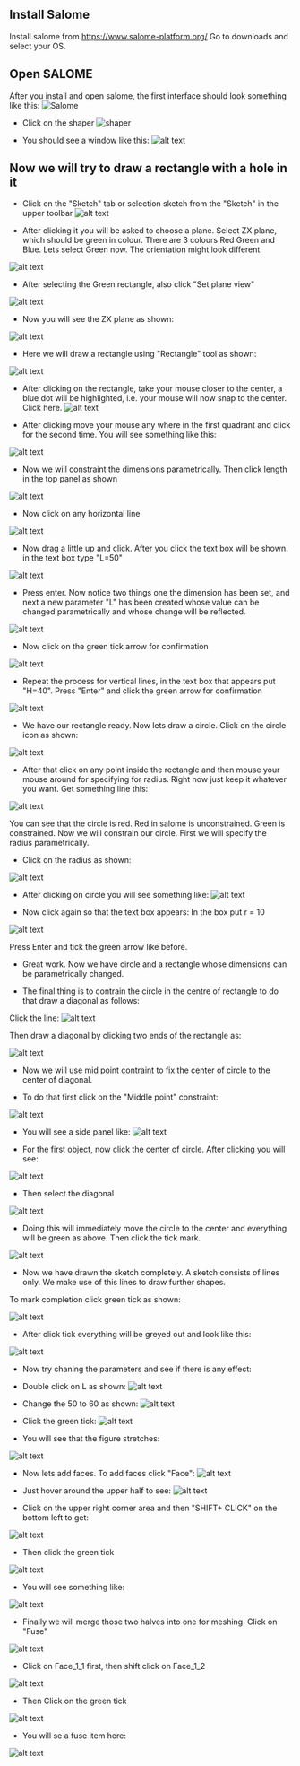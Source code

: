 ## Install Salome
Install salome from <https://www.salome-platform.org/>
Go to downloads and select your OS.

## Open SALOME
After you install and open salome, the first interface should look something like this:
![Salome](../salome_tutorial/image.png)

* Click on the shaper
![shaper](../salome_tutorial/image-1.png)

* You should see a window like this:
![alt text](../salome_tutorial/image-2.png)

## Now we will try to draw a rectangle with a hole in it

* Click on the "Sketch" tab or selection sketch from the "Sketch" in the upper toolbar
![alt text](../salome_tutorial/image-3.png)

* After clicking it you will be asked to choose a plane. Select ZX plane, which should be green in colour. There are 3 colours Red Green and Blue. Lets select Green now. The orientation might look different.

![alt text](../salome_tutorial/image-4.png)

* After selecting the Green rectangle, also click "Set plane view"

![alt text](../salome_tutorial/image-5.png)

* Now you will see the ZX plane as shown:

![alt text](../salome_tutorial/image-6.png)

* Here we will draw a rectangle using "Rectangle" tool as shown:

![alt text](../salome_tutorial/image-7.png)

* After clicking on the rectangle, take your mouse closer to the center, a blue dot will be highlighted, i.e. your mouse will now snap to the center. Click here.
![alt text](../salome_tutorial/image-8.png)

* After clicking move your mouse any where in the first quadrant and click for the second time. You will see something like this:

![alt text](../salome_tutorial/image-9.png)

* Now we will constraint the dimensions parametrically. Then click length in the top panel as shown

![alt text](../salome_tutorial/image-11.png)

* Now click on any horizontal line

![alt text](../salome_tutorial/image-12.png)

* Now drag a little up and click. After you click the text box will be shown. in the text box type "L=50"

![alt text](../salome_tutorial/image-13.png)

* Press enter. Now notice two things one the dimension has been set, and next a new parameter "L" has been created whose value can be changed parametrically and whose change will be reflected.

![alt text](../salome_tutorial/image-14.png)

* Now click on the green tick arrow for confirmation

![alt text](../salome_tutorial/image-15.png)

* Repeat the process for vertical lines, in the text box that appears put "H=40". Press "Enter" and click the green arrow for confirmation

![alt text](../salome_tutorial/image-16.png)

* We have our rectangle ready. Now lets draw a circle. Click on the circle icon as shown:

![alt text](../salome_tutorial/image-17.png)

* After that click on any point inside the rectangle and then mouse your mouse around for specifying for radius. Right now just keep it whatever you want. Get something line this:

![alt text](../salome_tutorial/image-18.png)

You can see that the circle is red. Red in salome is unconstrained. Green is constrained. Now we will constrain our circle. First we will specify the radius parametrically.

* Click on the radius as shown:

![alt text](../salome_tutorial/image-19.png)

* After clicking on circle you will see something like:
![alt text](../salome_tutorial/image-20.png)

* Now click again so that the text box appears: In the box put r = 10

![alt text](../salome_tutorial/image-21.png)

Press Enter and tick the green arrow like before.

* Great work. Now we have circle and a rectangle whose dimensions can be parametrically changed.

* The final thing is to contrain the circle in the centre of rectangle to do that draw a diagonal as follows:

Click the line:
![alt text](../salome_tutorial/image-22.png)

Then draw a diagonal by clicking two ends of the rectangle as:

![alt text](../salome_tutorial/image-23.png)

* Now we will use mid point contraint to fix the center of circle to the center of diagonal.

* To do that first click on the "Middle point" constraint:

![alt text](../salome_tutorial/image-24.png)

* You will see a side panel like:
![alt text](../salome_tutorial/image-25.png)

* For the first object, now click the center of circle. After clicking you will see:

![alt text](../salome_tutorial/image-26.png)

* Then select the diagonal

![alt text](../salome_tutorial/image-27.png)

* Doing this will immediately move the circle to the center and everything will be green as above. Then click the tick mark.

![alt text](../salome_tutorial/image-28.png)

* Now we have drawn the sketch completely. A sketch consists of lines only. We make use of this lines to draw further shapes.

To mark completion click green tick as shown:

![alt text](../salome_tutorial/image-29.png)

* After click tick everything will be greyed out and look like this:

![alt text](../salome_tutorial/image-30.png)

* Now try chaning the parameters and see if there is any effect:

* Double click on L as shown:
![alt text](../salome_tutorial/image-31.png)

* Change the 50 to 60 as shown:
![alt text](../salome_tutorial/image-32.png)

* Click the green tick:
![alt text](../salome_tutorial/image-33.png)

* You will see that the figure stretches:

![alt text](../salome_tutorial/image-34.png)

* Now lets add faces. To add faces click "Face":
![alt text](../salome_tutorial/image-35.png)

* Just hover around the upper half to see:
![alt text](../salome_tutorial/image-36.png)

* Click on the upper right corner area and then "SHIFT+ CLICK" on the bottom left to get:

![alt text](../salome_tutorial/image-37.png)

* Then click the green tick

![alt text](../salome_tutorial/image-38.png)

* You will see something like:

![alt text](../salome_tutorial/image-39.png)

* Finally we will merge those two halves into one for meshing. Click on "Fuse"

![alt text](../salome_tutorial/image-40.png)

* Click on Face_1_1 first, then shift click on Face_1_2

![alt text](../salome_tutorial/image-41.png)

* Then Click on the green tick

![alt text](../salome_tutorial/image-42.png)

* You will se a fuse item here:

![alt text](../salome_tutorial/image-43.png)
